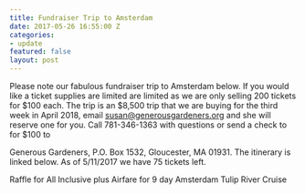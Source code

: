 ```yaml
---
title: Fundraiser Trip to Amsterdam
date: 2017-05-26 16:55:00 Z
categories:
- update
featured: false
layout: post
---
```


Please note our fabulous fundraiser trip to Amsterdam below. If you would like a ticket supplies are limited are limited as we are only selling 200 tickets for $100 each. The trip is an $8,500 trip that we are buying for the third week in April 2018, email susan@generousgardeners.org and she will reserve one for you. Call 781-346-1363 with questions or send a check to for $100 to

Generous Gardeners, P.O. Box 1532, Gloucester, MA 01931\. The itinerary is linked below. As of 5/11/2017 we have 75 tickets left.

Raffle for All Inclusive plus Airfare for 9 day Amsterdam Tulip River Cruise
